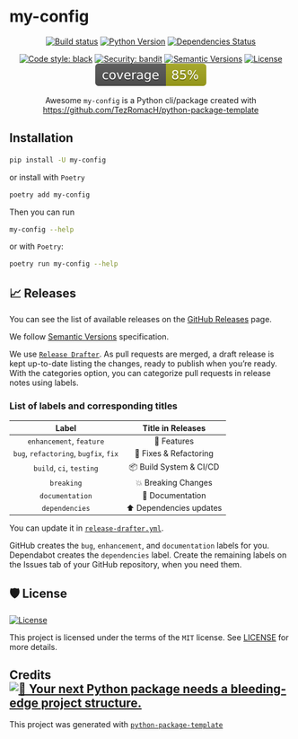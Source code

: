 # my-config

<div align="center">

[![Build status](https://github.com/calestar/my-config/workflows/build/badge.svg?branch=master&event=push)](https://github.com/calestar/my-config/actions?query=workflow%3Abuild)
[![Python Version](https://img.shields.io/pypi/pyversions/my-config.svg)](https://pypi.org/project/my-config/)
[![Dependencies Status](https://img.shields.io/badge/dependencies-up%20to%20date-brightgreen.svg)](https://github.com/calestar/my-config/pulls?utf8=%E2%9C%93&q=is%3Apr%20author%3Aapp%2Fdependabot)

[![Code style: black](https://img.shields.io/badge/code%20style-black-000000.svg)](https://github.com/psf/black)
[![Security: bandit](https://img.shields.io/badge/security-bandit-green.svg)](https://github.com/PyCQA/bandit)
[![Semantic Versions](https://img.shields.io/badge/%20%20%F0%9F%93%A6%F0%9F%9A%80-semantic--versions-e10079.svg)](https://github.com/calestar/my-config/releases)
[![License](https://img.shields.io/github/license/calestar/my-config)](https://github.com/calestar/my-config/blob/master/LICENSE)
![Coverage Report](assets/images/coverage.svg)

Awesome `my-config` is a Python cli/package created with https://github.com/TezRomacH/python-package-template

</div>

## Installation

```bash
pip install -U my-config
```

or install with `Poetry`

```bash
poetry add my-config
```

Then you can run

```bash
my-config --help
```

or with `Poetry`:

```bash
poetry run my-config --help
```

## 📈 Releases

You can see the list of available releases on the [GitHub Releases](https://github.com/calestar/my-config/releases) page.

We follow [Semantic Versions](https://semver.org/) specification.

We use [`Release Drafter`](https://github.com/marketplace/actions/release-drafter). As pull requests are merged, a draft release is kept up-to-date listing the changes, ready to publish when you’re ready. With the categories option, you can categorize pull requests in release notes using labels.

### List of labels and corresponding titles

|               **Label**               |  **Title in Releases**  |
| :-----------------------------------: | :---------------------: |
|       `enhancement`, `feature`        |       🚀 Features       |
| `bug`, `refactoring`, `bugfix`, `fix` | 🔧 Fixes & Refactoring  |
|       `build`, `ci`, `testing`        | 📦 Build System & CI/CD |
|              `breaking`               |   💥 Breaking Changes   |
|            `documentation`            |    📝 Documentation     |
|            `dependencies`             | ⬆️ Dependencies updates |

You can update it in [`release-drafter.yml`](https://github.com/calestar/my-config/blob/master/.github/release-drafter.yml).

GitHub creates the `bug`, `enhancement`, and `documentation` labels for you. Dependabot creates the `dependencies` label. Create the remaining labels on the Issues tab of your GitHub repository, when you need them.

## 🛡 License

[![License](https://img.shields.io/github/license/calestar/my-config)](https://github.com/calestar/my-config/blob/master/LICENSE)

This project is licensed under the terms of the `MIT` license. See [LICENSE](https://github.com/calestar/my-config/blob/master/LICENSE) for more details.


## Credits [![🚀 Your next Python package needs a bleeding-edge project structure.](https://img.shields.io/badge/python--package--template-%F0%9F%9A%80-brightgreen)](https://github.com/TezRomacH/python-package-template)

This project was generated with [`python-package-template`](https://github.com/TezRomacH/python-package-template)
